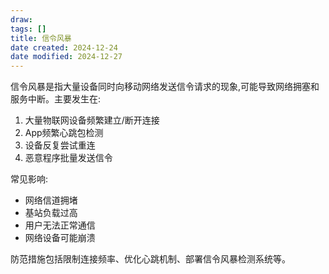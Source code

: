 ```yaml
---
draw:
tags: []
title: 信令风暴
date created: 2024-12-24
date modified: 2024-12-27
---
```


信令风暴是指大量设备同时向移动网络发送信令请求的现象,可能导致网络拥塞和服务中断。主要发生在:

1. 大量物联网设备频繁建立/断开连接
2. App频繁心跳包检测
3. 设备反复尝试重连
4. 恶意程序批量发送信令

常见影响:

- 网络信道拥堵
- 基站负载过高
- 用户无法正常通信
- 网络设备可能崩溃

防范措施包括限制连接频率、优化心跳机制、部署信令风暴检测系统等。
